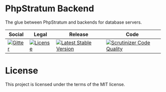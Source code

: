 # PhpStratum Backend

The glue between PhpStratum and backends for database servers.

<table>
<thead>
<tr>
<th>Social</th>
<th>Legal</th>
<th>Release</th>
<th>Code</th>
</tr>
</thead>
<tbody>
<tr>
<td>
<a href="https://gitter.im/SetBased/php-stratum?utm_source=badge&utm_medium=badge&utm_campaign=pr-badge"><img src="https://badges.gitter.im/SetBased/php-stratum.svg" alt="Gitter"/></a>
</td>
<td>
<a href="https://packagist.org/packages/setbased/php-stratum-backend"><img src="https://poser.pugx.org/setbased/php-stratum-backend/license" alt="License"/></a>
</td>
<td>
<a href="https://packagist.org/packages/setbased/php-stratum-backend"><img src="https://poser.pugx.org/setbased/php-stratum-backend/v/stable" alt="Latest Stable Version"/></a><br/>
</td>
<td>
<a href="https://scrutinizer-ci.com/g/SetBased/php-stratum-backend/?branch=master"><img src="https://scrutinizer-ci.com/g/SetBased/php-stratum/badges/quality-score.png?b=master" alt="Scrutinizer Code Quality"/></a>
</td>
</tr>
</tbody>
</table>

License
=======

This project is licensed under the terms of the MIT license.
